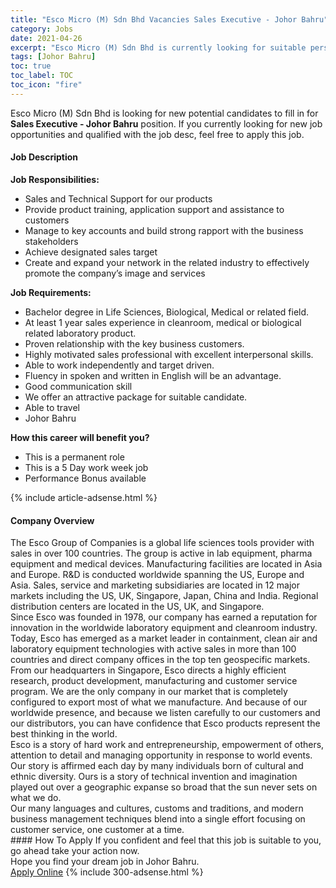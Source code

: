 ```yaml
---
title: "Esco Micro (M) Sdn Bhd Vacancies Sales Executive - Johor Bahru" 
category: Jobs 
date: 2021-04-26 
excerpt: "Esco Micro (M) Sdn Bhd is currently looking for suitable person to fill in the Sales Executive - Johor Bahru which based in Johor Bahru" 
tags: [Johor Bahru] 
toc: true 
toc_label: TOC 
toc_icon: "fire" 
--- 
```


<p>Esco Micro (M) Sdn Bhd is looking for new potential candidates to fill in for <b>Sales Executive - Johor Bahru</b> position. If you currently looking for new job opportunities and qualified with the job desc, feel free to apply this job.
</p><div><div><h4>Job Description</h4></div><div><div><span><div><p><strong>Job Responsibilities:</strong></p><ul><li>Sales and Technical Support for our products</li><li>Provide product training, application support and assistance to customers</li><li>Manage to key accounts and build strong rapport with the business stakeholders</li><li>Achieve designated sales target</li><li>Create and expand your network in the related industry to effectively promote the company&#8217;s image and services</li></ul><p><strong>Job Requirements:</strong></p><ul><li>Bachelor degree in Life Sciences, Biological, Medical or related field.</li><li>At least 1 year sales experience in cleanroom, medical or biological related laboratory product.</li><li>Proven relationship with the key business customers.&#160;</li><li>Highly motivated sales professional with excellent interpersonal skills.&#160;</li><li>Able to work independently and target driven.</li><li>Fluency in spoken and written in English will be an advantage.</li><li>Good communication skill</li><li>We offer an attractive package for suitable candidate.</li><li>Able to travel</li><li>Johor Bahru</li></ul><p><strong>How this career will benefit you?</strong></p><ul><li>This is a permanent role</li><li>This is a 5 Day work week job</li><li>Performance Bonus available</li></ul></div></span></div></div></div> 
{% include article-adsense.html %} 
<div><div><h4>Company Overview</h4></div><div><div><span><div><div>The Esco Group of Companies is a global life sciences tools provider with sales in over 100 countries. The group is active in lab equipment, pharma equipment and medical devices. Manufacturing facilities are located in Asia and Europe. R&amp;D is conducted worldwide spanning the US, Europe and Asia. Sales, service and marketing subsidiaries are located in 12 major markets including the US, UK, Singapore, Japan, China and India. Regional distribution centers are located in the US, UK, and Singapore.</div>
<div>Since Esco was founded in 1978, our company has earned a reputation for innovation in the worldwide laboratory equipment and cleanroom industry. Today, Esco has emerged as a market leader in containment, clean air and laboratory equipment technologies with active sales in more than 100 countries and direct company offices in the top ten geospecific markets.</div>
<div>From our headquarters in Singapore, Esco directs a highly efficient research, product development, manufacturing and customer service program. We are the only company in our market that is completely configured to export most of what we manufacture. And because of our worldwide presence, and because we listen carefully to our customers and our distributors, you can have confidence that Esco products represent the best thinking in the world.</div>
<div>Esco is a story of hard work and entrepreneurship, empowerment of others, attention to detail and managing opportunity in response to world events. Our story is affirmed each day by many individuals born of cultural and ethnic diversity. Ours is a story of technical invention and imagination played out over a geographic expanse so broad that the sun never sets on what we do.</div>
<div>Our many languages and cultures, customs and traditions, and modern business management techniques blend into a single effort focusing on customer service, one customer at a time.</div></div></span></div></div></div> 
#### How To Apply 
If you confident and feel that this job is suitable to you, go ahead take your action now. <br/> 
Hope you find your dream job in Johor Bahru. <br/> 
<a href="https://www.jobstreet.com.my/en/job/sales-executive-johor-bahru-4539847?jobId=jobstreet-my-job-4539847&" class="btn btn--info" target="_blank" rel="nofollow noopenner">Apply Online</a> 
{% include 300-adsense.html %} 